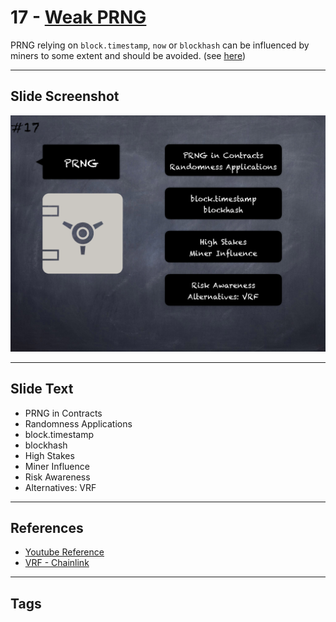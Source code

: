 # 17 - [Weak PRNG](Weak%20PRNG.md)
PRNG relying on `block.timestamp`, `now` or `blockhash` can be influenced by miners to some extent and should be avoided. (see [here](https://swcregistry.io/docs/SWC-120))

___
## Slide Screenshot
![017.png](../../images/pitfalls_and_best_practices101/017.png)
___
## Slide Text
- PRNG in Contracts
- Randomness Applications
- block.timestamp
- blockhash
- High Stakes
- Miner Influence
- Risk Awareness
- Alternatives: VRF
___
## References
- [Youtube Reference](https://youtu.be/OOzyoaYIw2k?t=1546)
- [VRF - Chainlink](https://docs.chain.link/docs/chainlink-vrf/)
___
## Tags